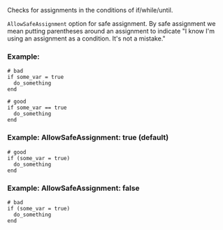 Checks for assignments in the conditions of
if/while/until.

`AllowSafeAssignment` option for safe assignment.
By safe assignment we mean putting parentheses around
an assignment to indicate "I know I'm using an assignment
as a condition. It's not a mistake."

### Example:
    # bad
    if some_var = true
      do_something
    end

    # good
    if some_var == true
      do_something
    end

### Example: AllowSafeAssignment: true (default)
    # good
    if (some_var = true)
      do_something
    end

### Example: AllowSafeAssignment: false
    # bad
    if (some_var = true)
      do_something
    end
